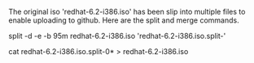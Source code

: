 The original iso 'redhat-6.2-i386.iso' has been slip into multiple files to enable uploading to github. Here are the split and merge commands.


split -d -e -b 95m redhat-6.2-i386.iso 'redhat-6.2-i386.iso.split-'

cat redhat-6.2-i386.iso.split-0* > redhat-6.2-i386.iso
